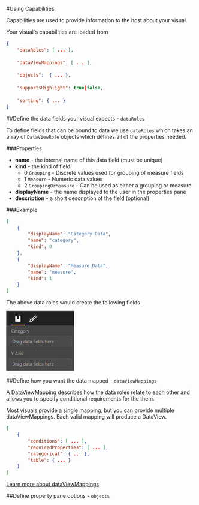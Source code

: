 #Using Capabilities

Capabilities are used to provide information to the host about your visual.

Your visual's capabilities are loaded from

```json
{
    "dataRoles": [ ... ],
    
    "dataViewMappings": [ ... ],
    
    "objects":  { ... },
    
    "supportsHighlight": true|false,
    
    "sorting": { ... }
}

```


##Define the data fields your visual expects - `dataRoles`

To define fields that can be bound to data we use `dataRoles` which takes an array of `DataViewRole` objects which defines all of the properties needed.

###Properties

* **name** - the internal name of this data field (must be unique)
* **kind** - the kind of field:
    * 0 `Grouping` - Discrete values used for grouping of measure fields
    * 1 `Measure` - Numeric data values 
    * 2 `GroupingOrMeasure` - Can be used as either a grouping or measure
* **displayName** - the name displayed to the user in the properties pane
* **description** - a short description of the field (optional)

###Example

```json
[
    {
        "displayName": "Category Data",
        "name": "category",
        "kind": 0
    },
    {
        "displayName": "Measure Data",
        "name": "measure",
        "kind": 1
    }
]
```

The above data roles would create the following fields

![](../images/dataRoleDisplay.png)


##Define how you want the data mapped - `dataViewMappings`

A DataViewMapping describes how the data roles relate to each other and allows you to specify conditional requirements for the them.

Most visuals provide a single mapping, but you can provide multiple dataViewMappings. Each valid mapping will produce a DataView. 

```json
[
    {
        "conditions": [ ... ],
        "requiredProperties": [ ... ],
        "categorical": { ... },
        "table": { ... }
    }
]
```

[Learn more about dataViewMappings](dataViewMappings.md)


##Define property pane options - `objects`
